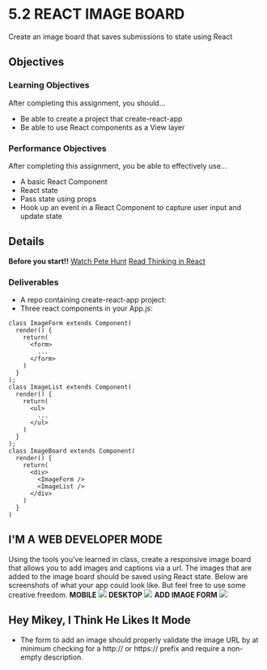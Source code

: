 # 5.2 REACT IMAGE BOARD
Create an image board that saves submissions to state using React
## Objectives
### Learning Objectives
After completing this assignment, you should...
* Be able to create a project that create-react-app
* Be able to use React components as a View layer
### Performance Objectives
After completing this assignment, you be able to effectively use...
* A basic React Component
* React state
* Pass state using props
* Hook up an event in a React Component to capture user input and update state
## Details
**Before you start!!**
[Watch Pete Hunt](https://youtu.be/x7cQ3mrcKaY)
[Read Thinking in React](https://reactjs.org/docs/thinking-in-react.html)
### Deliverables
* A repo containing create-react-app project:
* Three react components in your App.js:
```
class ImageForm extends Component(
  render() {
    return(
      <form>
        ...
      </form>
    )
  }
);
class ImageList extends Component(
  render() {
    return(
      <ul>
        ...
      </ul>
    )
  }
);
class ImageBoard extends Component(
  render() {
    return(
      <div>
        <ImageForm />
        <ImageList />
      </div>
    )
  }
)
```
## I'M A WEB DEVELOPER MODE
Using the tools you've learned in class, create a responsive image board that allows you to add images and captions via a url. The images that are added to the image board should be saved using React state. Below are screenshots of what your app could look like. But feel free to use some creative freedom.
**MOBILE**
<img src="https://github.com/ccs-student-submissions/7.3-react_image_board/blob/master/mobile.png" /> 
**DESKTOP**
<img src="https://github.com/ccs-student-submissions/7.3-react_image_board/blob/master/desktop.png" /> 
**ADD IMAGE FORM**
<img src="https://github.com/ccs-student-submissions/7.3-react_image_board/blob/master/add.png" /> 
## Hey Mikey, I Think He Likes It Mode
- The form to add an image should properly validate the image URL by at minimum
  checking for a http:// or https:// prefix and require a non-empty description.